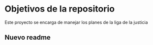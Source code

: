 # Objetivos de la repositorio

Este proyecto se encarga de manejar los planes de la liga de la justicia


## Nuevo readme



